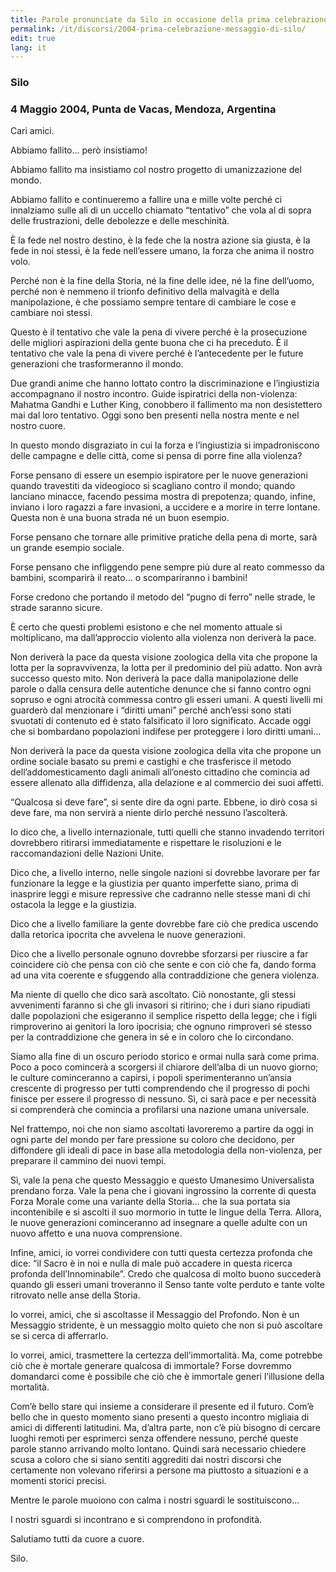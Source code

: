 ```yaml
---
title: Parole pronunciate da Silo in occasione della prima celebrazione annuale del Messaggio di Silo
permalink: /it/discorsi/2004-prima-celebrazione-messaggio-di-silo/
edit: true
lang: it
---
```


### Silo
### 4 Maggio 2004, Punta de Vacas, Mendoza, Argentina

Cari amici.

Abbiamo fallito… però insistiamo!

Abbiamo fallito ma insistiamo col nostro progetto di umanizzazione del mondo.

Abbiamo fallito e continueremo a fallire una e mille volte perché ci innalziamo sulle ali di un uccello chiamato “tentativo” che vola al di sopra delle frustrazioni, delle debolezze e delle meschinità.

È la fede nel nostro destino, è la fede che la nostra azione sia giusta, è la fede in noi stessi, è la fede nell’essere umano, la forza che anima il nostro volo.

Perché non è la fine della Storia, né la fine delle idee, né la fine dell’uomo, perché non è nemmeno il trionfo definitivo della malvagità e della manipolazione, è che possiamo sempre tentare di cambiare le cose e cambiare noi stessi.

Questo è il tentativo che vale la pena di vivere perché è la prosecuzione delle migliori aspirazioni della gente buona che ci ha preceduto. È il tentativo che vale la pena di vivere perché è l’antecedente per le future generazioni che trasformeranno il mondo.

Due grandi anime che hanno lottato contro la discriminazione e l’ingiustizia accompagnano il nostro incontro. Guide ispiratrici della non-violenza: Mahatma Gandhi e Luther King, conobbero il fallimento ma non desistettero mai dal loro tentativo. Oggi sono ben presenti nella nostra mente e nel nostro cuore.

In questo mondo disgraziato in cui la forza e l’ingiustizia si impadroniscono delle campagne e delle città, come si pensa di porre fine alla violenza?

Forse pensano di essere un esempio ispiratore per le nuove generazioni quando travestiti da videogioco si scagliano contro il mondo; quando lanciano minacce, facendo pessima mostra di prepotenza; quando, infine, inviano i loro ragazzi a fare invasioni, a uccidere e a morire in terre lontane. Questa non è una buona strada né un buon esempio.

Forse pensano che tornare alle primitive pratiche della pena di morte, sarà un grande esempio sociale.

Forse pensano che infliggendo pene sempre più dure al reato commesso da bambini, scomparirà il reato… o scompariranno i bambini!

Forse credono che portando il metodo del “pugno di ferro” nelle strade, le strade saranno sicure.

È certo che questi problemi esistono e che nel momento attuale si moltiplicano, ma dall’approccio violento alla violenza non deriverà la pace.

Non deriverà la pace da questa visione zoologica della vita che propone la lotta per la sopravvivenza, la lotta per il predominio del più adatto. Non avrà successo questo mito. Non deriverà la pace dalla manipolazione delle parole o dalla censura delle autentiche denunce che si fanno contro ogni sopruso e ogni atrocità commessa contro gli esseri umani. A questi livelli mi guarderò dal menzionare i “diritti umani” perché anch’essi sono stati svuotati di contenuto ed è stato falsificato il loro significato. Accade oggi che si bombardano popolazioni indifese per proteggere i loro diritti umani…

Non deriverà la pace da questa visione zoologica della vita che propone un ordine sociale basato su premi e castighi e che trasferisce il metodo dell’addomesticamento dagli animali all’onesto cittadino che comincia ad essere allenato alla diffidenza, alla delazione e al commercio dei suoi affetti.

“Qualcosa si deve fare”, si sente dire da ogni parte. Ebbene, io dirò cosa si deve fare, ma non servirà a niente dirlo perché nessuno l’ascolterà.

Io dico che, a livello internazionale, tutti quelli che stanno invadendo territori dovrebbero ritirarsi immediatamente e rispettare le risoluzioni e le raccomandazioni delle Nazioni Unite.

Dico che, a livello interno, nelle singole nazioni si dovrebbe lavorare per far funzionare la legge e la giustizia per quanto imperfette siano, prima di inasprire leggi e misure repressive che cadranno nelle stesse mani di chi ostacola la legge e la giustizia.

Dico che a livello familiare la gente dovrebbe fare ciò che predica uscendo dalla retorica ipocrita che avvelena le nuove generazioni.

Dico che a livello personale ognuno dovrebbe sforzarsi per riuscire a far coincidere ciò che pensa con ciò che sente e con ciò che fa, dando forma ad una vita coerente e sfuggendo alla contraddizione che genera violenza.

Ma niente di quello che dico sarà ascoltato. Ciò nonostante, gli stessi avvenimenti faranno sì che gli invasori si ritirino; che i duri siano ripudiati dalle popolazioni che esigeranno il semplice rispetto della legge; che i figli rimproverino ai genitori la loro ipocrisia; che ognuno rimproveri sé stesso per la contraddizione che genera in sé e in coloro che lo circondano.

Siamo alla fine di un oscuro periodo storico e ormai nulla sarà come prima. Poco a poco comincerà a scorgersi il chiarore dell’alba di un nuovo giorno; le culture cominceranno a capirsi, i popoli sperimenteranno un’ansia crescente di progresso per tutti comprendendo che il progresso di pochi finisce per essere il progresso di nessuno. Sì, ci sarà pace e per necessità si comprenderà che comincia a profilarsi una nazione umana universale.

Nel frattempo, noi che non siamo ascoltati lavoreremo a partire da oggi in ogni parte del mondo per fare pressione su coloro che decidono, per diffondere gli ideali di pace in base alla metodologia della non-violenza, per preparare il cammino dei nuovi tempi.

Sì, vale la pena che questo Messaggio e questo Umanesimo Universalista prendano forza. Vale la pena che i giovani ingrossino la corrente di questa Forza Morale come una variante della Storia… che la sua portata sia incontenibile e si ascolti il suo mormorio in tutte le lingue della Terra. Allora, le nuove generazioni cominceranno ad insegnare a quelle adulte con un nuovo affetto e una nuova comprensione.

Infine, amici, io vorrei condividere con tutti questa certezza profonda che dice: “il Sacro è in noi e nulla di male può accadere in questa ricerca profonda dell’Innominabile”. Credo che qualcosa di molto buono succederà quando gli esseri umani troveranno il Senso tante volte perduto e tante volte ritrovato nelle anse della Storia.

Io vorrei, amici, che si ascoltasse il Messaggio del Profondo. Non è un Messaggio stridente, è un messaggio molto quieto che non si può ascoltare se si cerca di afferrarlo.

Io vorrei, amici, trasmettere la certezza dell’immortalità. Ma, come potrebbe ciò che è mortale generare qualcosa di immortale? Forse dovremmo domandarci come è possibile che ciò che è immortale generi l’illusione della mortalità.

Com’è bello stare qui insieme a considerare il presente ed il futuro. Com’è bello che in questo momento siano presenti a questo incontro migliaia di amici di differenti latitudini. Ma, d’altra parte, non c’è più bisogno di cercare luoghi remoti per esprimerci senza offendere nessuno, perché queste parole stanno arrivando molto lontano. Quindi sarà necessario chiedere scusa a coloro che si siano sentiti aggrediti dai nostri discorsi che certamente non volevano riferirsi a persone ma piuttosto a situazioni e a momenti storici precisi.

Mentre le parole muoiono con calma i nostri sguardi le sostituiscono…

I nostri sguardi si incontrano e si comprendono in profondità.

Salutiamo tutti da cuore a cuore.

Silo.
